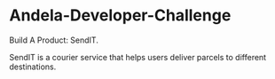 # Andela-Developer-Challenge

Build A Product: SendIT.

SendIT is a courier service that helps users deliver parcels to different destinations.
